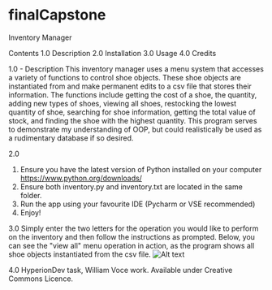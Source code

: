 # finalCapstone
Inventory Manager

Contents
1.0 Description
2.0 Installation
3.0 Usage
4.0 Credits


1.0 - Description
This inventory manager uses a menu system that accesses a variety of functions to control shoe objects.
These shoe objects are instantiated from and make permanent edits to a csv file that stores their information.
The functions include getting the cost of a shoe, the quantity, adding new types of shoes, viewing all shoes,
restocking the lowest quantity of shoe, searching for shoe information, getting the total value of stock,
and finding the shoe with the highest quantity. 
This program serves to demonstrate my understanding of OOP, but could realistically be used as a rudimentary
database if so desired.

2.0
1. Ensure you have the latest version of Python installed on your computer https://www.python.org/downloads/
2. Ensure both inventory.py and inventory.txt are located in the same folder.
3. Run the app using your favourite IDE (Pycharm or VSE recommended)
4. Enjoy!

3.0 
Simply enter the two letters for the operation you would like to perform on the inventory and then follow
the instructions as prompted.
Below, you can see the "view all" menu operation in action, as the program shows all shoe objects
instantiated from the csv file.
![Alt text]([/relative/path/to/img.jpg?raw=true](https://github.com/macept/finalCapstone/blob/main/view_all.JPG?raw=true) "View All")

4.0
HyperionDev task, William Voce work.
Available under Creative Commons Licence.
